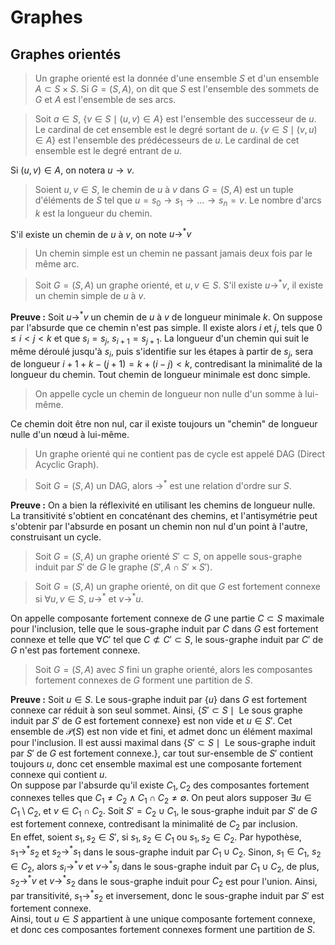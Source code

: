 # Graphes
## Graphes orientés
> Un graphe orienté est la donnée d'une ensemble $S$ et d'un ensemble $A \subset S \times S$.
> Si $G = (S,A)$, on dit que $S$ est l'ensemble des sommets de $G$ et $A$ est
> l'ensemble de ses arcs.

> Soit $a \in S$, $\{v \in S \mid (u,v) \in A\}$ est l'ensemble des successeur de
> $u$. Le cardinal de cet ensemble est le degré sortant de $u$.
> $\{v \in S \mid (v,u) \in A\}$ est l'ensemble des prédécesseurs de $u$. Le
> cardinal de cet ensemble est le degré entrant de $u$.

Si $(u,v) \in A$, on notera $u \to v$.

> Soient $u,v \in S$, le chemin de $u$ à $v$ dans $G = (S,A)$ est un tuple
> d'éléments de $S$ tel que $u = s_0 \to s_1 \to \ldots \to s_n = v$.
> Le nombre d'arcs $k$ est la longueur du chemin.

S'il existe un chemin de $u$ à $v$, on note $u \to^{\ast} v$

> Un chemin simple est un chemin ne passant jamais deux fois par le même arc.

> Soit $G = (S,A)$ un graphe orienté, et $u,v \in S$. S'il existe $u \to^{\ast} v$,
> il existe un chemin simple de $u$ à $v$.

__Preuve :__ Soit $u \to^{\ast} v$ un chemin de $u$ à $v$ de longueur minimale $k$.
On suppose par l'absurde que ce chemin n'est pas simple. Il existe alors
$i$ et $j$, tels que $0 \leq i< j < k$ et que $s_i = s_j$, $s_{i+1} = s_{j+1}$.
La longueur d'un chemin qui suit le même déroulé jusqu'à $s_i$, puis s'identifie
sur les étapes à partir de $s_j$, sera de longueur $i + 1 + k - (j + 1) = k + (i - j) < k$,
contredisant la minimalité de la longueur du chemin. Tout chemin de longueur
minimale est donc simple.

> On appelle cycle un chemin de longueur non nulle d'un somme à lui-même.

Ce chemin doit être non nul, car il existe toujours un "chemin" de longueur
nulle d'un nœud à lui-même.

> Un graphe orienté qui ne contient pas de cycle est appelé DAG (Direct Acyclic
> Graph).

> Soit $G = (S,A)$ un DAG, alors $\to^{\ast}$ est une relation d'ordre sur $S$.

__Preuve :__ On a bien la réflexivité en utilisant les chemins de longueur
nulle. La transitivité s'obtient en concaténant des chemins, et l'antisymétrie
peut s'obtenir par l'absurde en posant un chemin non nul d'un point à l'autre,
construisant un cycle.

> Soit $G = (S,A)$ un graphe orienté $S' \subset S$, on appelle sous-graphe induit
> par $S'$ de $G$ le graphe $(S', A \cap S' \times S')$.

> Soit $G = (S,A)$ un graphe orienté, on dit que $G$ est fortement connexe
> si $\forall u,v \in S$, $u \to^{\ast}$ et $v \to^{*} u$.

On appelle composante fortement connexe de $G$ une partie $C \subset S$ maximale
pour l'inclusion, telle que le sous-graphe induit par $C$ dans $G$ est fortement
connexe et telle que $\forall C'$ tel que $C \not\subset C' \subset S$, le
sous-graphe induit par $C'$ de $G$ n'est pas fortement connexe.

> Soit $G = (S,A)$ avec $S$ fini un graphe orienté, alors les composantes fortement
> connexes de $G$ forment une partition de $S$.

__Preuve :__ Soit $u \in S$. Le sous-graphe induit par $\{u\}$ dans $G$ est
fortement connexe car réduit à son seul sommet. Ainsi, $\{S' \subset S \mid \text{ Le sous graphe induit par } S' \text{ de } G \text{ est fortement connexe}\}$
est non vide et $u \in S'$.
Cet ensemble de $\mathcal{P}(S)$ est non vide et fini, et admet donc un élément
maximal pour l'inclusion. Il est aussi maximal dans $\{S' \subset S \mid \text{ Le sous-graphe induit par } S' \text{ de } G \text{ est fortement connexe.}\}$,
car tout sur-ensemble de $S'$ contient toujours $u$, donc cet ensemble maximal
est une composante fortement connexe qui contient $u$.\
On suppose par l'absurde qu'il existe $C_1,C_2$ des composantes fortement
connexes telles que $C_1 \neq C_2 \land C_1 \cap C_2 \neq \emptyset$. On peut
alors supposer $\exists u \in C_1 \setminus C_2$, et $v \in C_1 \cap C_2$.
Soit $S' = C_2 \cup C_1$, le sous-graphe induit par $S'$ de $G$ est fortement
connexe, contredisant la minimalité de $C_2$ par inclusion.\
En effet, soient $s_1,s_2 \in S'$, si $s_1,s_2 \in C_1$
ou $s_1,s_2 \in C_2$. Par hypothèse, $s_1 \to^{\ast} s_2$ et $s_2 \to^{\ast} s_1$
dans le sous-graphe induit par $C_1 \cup C_2$.
Sinon, $s_1 \in C_1$, $s_2 \in C_2$, alors $s_i \to^{\ast} v$
et $v \to^{\ast} s_i$ dans le sous-graphe induit par $C_1 \cup C_2$,
de plus, $s_2 \to^{\ast} v$ et $v \to^{\ast} s_2$ dans le sous-graphe
induit pour $C_2$ est pour l'union. Ainsi, par transitivité,
$s_1 \to^{\ast} s_2$ et inversement, donc le sous-graphe induit par $S'$ est
fortement connexe.\
Ainsi, tout $u \in S$ appartient à une unique composante fortement connexe, et
donc ces composantes fortement connexes forment une partition de $S$.
